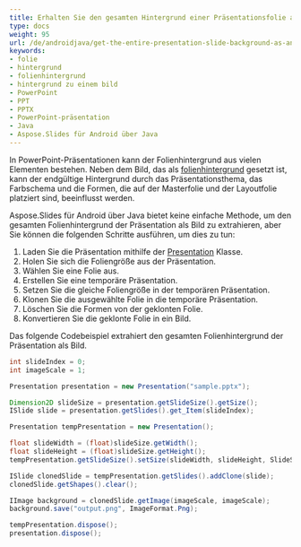 ```yaml
---
title: Erhalten Sie den gesamten Hintergrund einer Präsentationsfolie als Bild
type: docs
weight: 95
url: /de/androidjava/get-the-entire-presentation-slide-background-as-an-image/
keywords:
- folie
- hintergrund
- folienhintergrund
- hintergrund zu einem bild
- PowerPoint
- PPT
- PPTX
- PowerPoint-präsentation
- Java
- Aspose.Slides für Android über Java
---
```


In PowerPoint-Präsentationen kann der Folienhintergrund aus vielen Elementen bestehen. Neben dem Bild, das als [folienhintergrund](/slides/de/androidjava/presentation-background/) gesetzt ist, kann der endgültige Hintergrund durch das Präsentationsthema, das Farbschema und die Formen, die auf der Masterfolie und der Layoutfolie platziert sind, beeinflusst werden.

Aspose.Slides für Android über Java bietet keine einfache Methode, um den gesamten Folienhintergrund der Präsentation als Bild zu extrahieren, aber Sie können die folgenden Schritte ausführen, um dies zu tun:
1. Laden Sie die Präsentation mithilfe der [Presentation](https://reference.aspose.com/slides/androidjava/com.aspose.slides/presentation/) Klasse.
1. Holen Sie sich die Foliengröße aus der Präsentation.
1. Wählen Sie eine Folie aus.
1. Erstellen Sie eine temporäre Präsentation.
1. Setzen Sie die gleiche Foliengröße in der temporären Präsentation.
1. Klonen Sie die ausgewählte Folie in die temporäre Präsentation.
1. Löschen Sie die Formen von der geklonten Folie.
1. Konvertieren Sie die geklonte Folie in ein Bild.

Das folgende Codebeispiel extrahiert den gesamten Folienhintergrund der Präsentation als Bild.
```java
int slideIndex = 0;
int imageScale = 1;

Presentation presentation = new Presentation("sample.pptx");

Dimension2D slideSize = presentation.getSlideSize().getSize();
ISlide slide = presentation.getSlides().get_Item(slideIndex);

Presentation tempPresentation = new Presentation();

float slideWidth = (float)slideSize.getWidth();
float slideHeight = (float)slideSize.getHeight();
tempPresentation.getSlideSize().setSize(slideWidth, slideHeight, SlideSizeScaleType.DoNotScale);

ISlide clonedSlide = tempPresentation.getSlides().addClone(slide);
clonedSlide.getShapes().clear();

IImage background = clonedSlide.getImage(imageScale, imageScale);
background.save("output.png", ImageFormat.Png);

tempPresentation.dispose();
presentation.dispose();
```